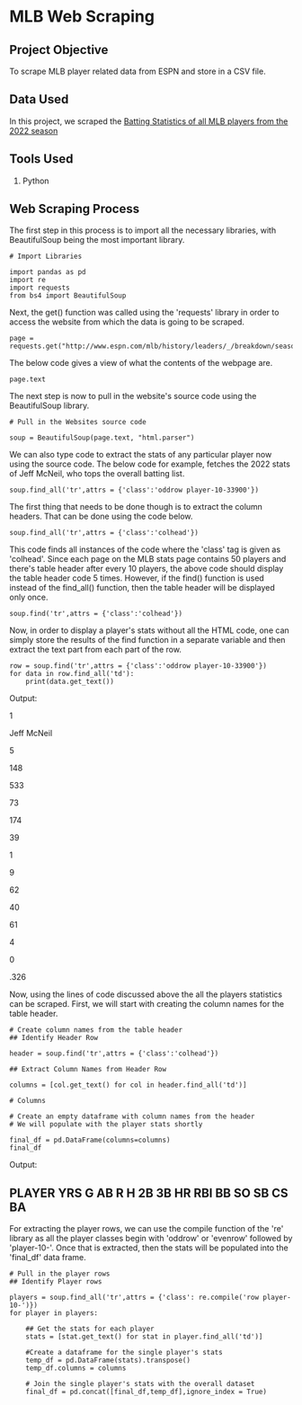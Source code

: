 # MLB Web Scraping

## Project Objective

To scrape MLB player related data from ESPN and store in a CSV file.

## Data Used

In this project, we scraped the <a href = "https://www.espn.com/mlb/history/leaders/_/breakdown/season/year/2022/start/1"> Batting Statistics of all MLB players from the 2022 season </a>

## Tools Used

1. Python

## Web Scraping Process

The first step in this process is to import all the necessary libraries, with BeautifulSoup being the most important library.

    # Import Libraries

    import pandas as pd
    import re
    import requests
    from bs4 import BeautifulSoup

Next, the get() function was called using the 'requests' library in order to access the website from which the data is going to be scraped.

    page = requests.get("http://www.espn.com/mlb/history/leaders/_/breakdown/season/year/2022/start/1")
    
The below code gives a view of what the contents of the webpage are.

    page.text
    
The next step is now to pull in the website's source code using the BeautifulSoup library.

    # Pull in the Websites source code

    soup = BeautifulSoup(page.text, "html.parser")
    
We can also type code to extract the stats of any particular player now using the source code. The below code for example, fetches the 2022 stats of Jeff McNeil, who tops the overall batting list.

    soup.find_all('tr',attrs = {'class':'oddrow player-10-33900'})

The first thing that needs to be done though is to extract the column headers. That can be done using the code below.

    soup.find_all('tr',attrs = {'class':'colhead'})
    
This code finds all instances of the code where the 'class' tag is given as 'colhead'. Since each page on the MLB stats page contains 50 players and there's table header after every 10 players, the above code should display the table header code 5 times. However, if the find() function is used instead of the find_all() function, then the table header will be displayed only once.

    soup.find('tr',attrs = {'class':'colhead'})
    
Now, in order to display a player's stats without all the HTML code, one can simply store the results of the find function in a separate variable and then extract the text part from each part of the row.

    row = soup.find('tr',attrs = {'class':'oddrow player-10-33900'})
    for data in row.find_all('td'):
        print(data.get_text())

Output:

1

Jeff McNeil

5

148

533

73

174

39

1

9

62

40

61

4

0

.326

Now, using the lines of code discussed above the all the players statistics can be scraped. First, we will start with creating the column names for the table header. 

    # Create column names from the table header
    ## Identify Header Row

    header = soup.find('tr',attrs = {'class':'colhead'})

    ## Extract Column Names from Header Row

    columns = [col.get_text() for col in header.find_all('td')]

    # Columns

    # Create an empty dataframe with column names from the header
    # We will populate with the player stats shortly

    final_df = pd.DataFrame(columns=columns)
    final_df

Output:

PLAYER	YRS	G	AB	R	H	2B	3B	HR	RBI	BB	SO	SB	CS	BA
----------------------------------------------

For extracting the player rows, we can use the compile function of the 're' library as all the player classes begin with 'oddrow' or 'evenrow' followed by 'player-10-'. Once that is extracted, then the stats will be populated into the 'final_df' data frame.

    # Pull in the player rows
    ## Identify Player rows

    players = soup.find_all('tr',attrs = {'class': re.compile('row player-10-')})
    for player in players:

        ## Get the stats for each player
        stats = [stat.get_text() for stat in player.find_all('td')]

        #Create a dataframe for the single player's stats
        temp_df = pd.DataFrame(stats).transpose()
        temp_df.columns = columns

        # Join the single player's stats with the overall dataset
        final_df = pd.concat([final_df,temp_df],ignore_index = True)
